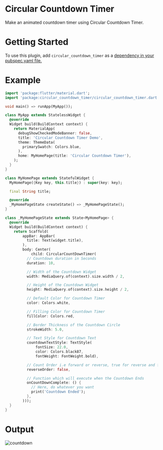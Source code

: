 # Circular Countdown Timer

Make an animated countdown timer using Circular Countdown Timer.

# Getting Started

To use this plugin, add `circular_countdown_timer` as a [dependency in your pubspec.yaml file.](https://flutter.dev/docs/development/packages-and-plugins/using-packages)

# Example

```dart
import 'package:flutter/material.dart';
import 'package:circular_countdown_timer/circular_countdown_timer.dart';

void main() => runApp(MyApp());

class MyApp extends StatelessWidget {
  @override
  Widget build(BuildContext context) {
    return MaterialApp(
      debugShowCheckedModeBanner: false,
      title: 'Circular Countdown Timer Demo',
      theme: ThemeData(
        primarySwatch: Colors.blue,
      ),
      home: MyHomePage(title: 'Circular Countdown Timer'),
    );
  }
}

class MyHomePage extends StatefulWidget {
  MyHomePage({Key key, this.title}) : super(key: key);

  final String title;

  @override
  _MyHomePageState createState() => _MyHomePageState();
}

class _MyHomePageState extends State<MyHomePage> {
  @override
  Widget build(BuildContext context) {
    return Scaffold(
        appBar: AppBar(
          title: Text(widget.title),
        ),
        body: Center(
            child: CircularCountDownTimer(
          // Countdown duration in Seconds
          duration: 10,

          // Width of the Countdown Widget
          width: MediaQuery.of(context).size.width / 2,

          // Height of the Countdown Widget
          height: MediaQuery.of(context).size.height / 2,

          // Default Color for Countdown Timer
          color: Colors.white,

          // Filling Color for Countdown Timer
          fillColor: Colors.red,

          // Border Thickness of the Countdown Circle
          strokeWidth: 5.0,

          // Text Style for Countdown Text
          countdownTextStyle: TextStyle(
              fontSize: 22.0,
              color: Colors.black87,
              fontWeight: FontWeight.bold),

          // Count Order i.e forward or reverse, true for reverse and false for forward order
          reverseOrder: false,

          // Function which will execute when the Countdown Ends
          onCountDownComplete: () {
            // Here, do whatever you want
            print('Countdown Ended');
          },
        )));
  }
}
```

# Output

![countdown](https://user-images.githubusercontent.com/30389103/80465499-a2371b00-8954-11ea-894a-a11bd97b177b.png)
